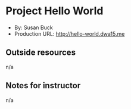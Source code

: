 # Project Hello World
+ By: Susan Buck
+ Production URL: <http://hello-world.dwa15.me>

## Outside resources
n/a

## Notes for instructor
n/a


